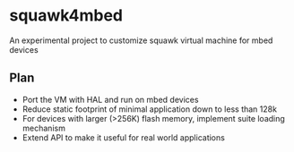 squawk4mbed
==========
An experimental project to customize squawk virtual machine for mbed devices

Plan
----
* Port the VM with HAL and run on mbed devices
* Reduce static footprint of minimal application down to less than 128k
* For devices with larger (>256K) flash memory, implement suite loading mechanism
* Extend API to make it useful for real world applications
